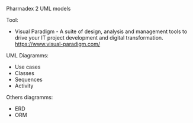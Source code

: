 Pharmadex 2 UML models

Tool:
* Visual Paradigm - A suite of design, analysis and management tools to drive your IT project development and digital transformation. https://www.visual-paradigm.com/

UML Diagramms:
* Use cases
* Classes
* Sequences
* Activity

Others diagramms:
* ERD
* ORM

